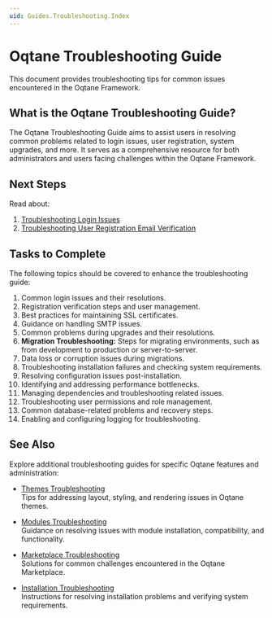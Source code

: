 ```yaml
---
uid: Guides.Troubleshooting.Index
---
```


# Oqtane Troubleshooting Guide

This document provides troubleshooting tips for common issues encountered in the Oqtane Framework.

## What is the Oqtane Troubleshooting Guide?

The Oqtane Troubleshooting Guide aims to assist users in resolving common problems related to login issues, user registration, system upgrades, and more. It serves as a comprehensive resource for both administrators and users facing challenges within the Oqtane Framework.

## Next Steps

Read about:

1. [Troubleshooting Login Issues](troubleshooting-login-issues.md)
2. [Troubleshooting User Registration Email Verification](troubleshooting-user-registration-email-verification.md)

## Tasks to Complete

The following topics should be covered to enhance the troubleshooting guide:

1. Common login issues and their resolutions.
2. Registration verification steps and user management.
3. Best practices for maintaining SSL certificates.
4. Guidance on handling SMTP issues.
5. Common problems during upgrades and their resolutions.
6. **Migration Troubleshooting:** Steps for migrating environments, such as from development to production or server-to-server.
7. Data loss or corruption issues during migrations.
8. Troubleshooting installation failures and checking system requirements.
9. Resolving configuration issues post-installation.
10. Identifying and addressing performance bottlenecks.
11. Managing dependencies and troubleshooting related issues.
12. Troubleshooting user permissions and role management.
13. Common database-related problems and recovery steps.
14. Enabling and configuring logging for troubleshooting.

## See Also

Explore additional troubleshooting guides for specific Oqtane features and administration:

- [Themes Troubleshooting](../manuals/admin/themes/troubleshooting.md)  
  Tips for addressing layout, styling, and rendering issues in Oqtane themes.

- [Modules Troubleshooting](../manuals/admin/modules/troubleshooting.md)  
  Guidance on resolving issues with module installation, compatibility, and functionality.

- [Marketplace Troubleshooting](../manuals/admin/marketplace/troubleshooting.md)  
  Solutions for common challenges encountered in the Oqtane Marketplace.

- [Installation Troubleshooting](../manuals/admin/installation/troubleshooting.md)  
  Instructions for resolving installation problems and verifying system requirements.
